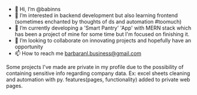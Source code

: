 - 👋 Hi, I’m @babinns
- 👀 I’m interested in backend development but also learning frontend (sometimes enchanted by thoughts of ds and automation #toomuch)
- 🌱 I’m currently developing a 'Smart Pantry' 'App' with MERN stack which has been a project of mine for some time but I'm focused on finishing it.
- 💞️ I’m looking to collaborate on innovating projects and hopefully have an opportunity 
- 📫 How to reach me barbaranl.business@gmail.com

Some projects I've made are private in my profile due to the possibility of containing sensitive info regarding company data.
Ex: excel sheets cleaning and automation with py.
features(pages, functionality) added to private web pages. 
